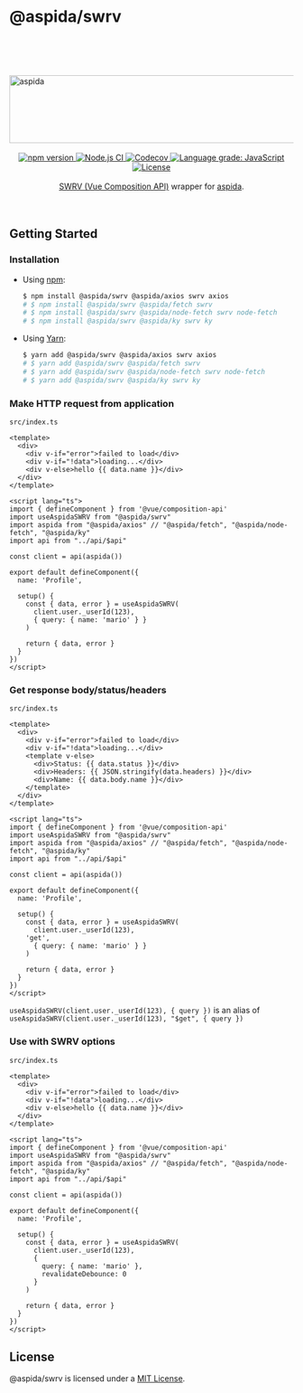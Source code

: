 # @aspida/swrv
<br />
<br />
<br />
<br />
<img src="https://aspida.github.io/aspida/logos/svg/black.svg" alt="aspida" title="aspida" width="1000" height="120" />
<br />
<br />
<div align="center">
  <a href="https://www.npmjs.com/package/@aspida/swrv">
    <img src="https://img.shields.io/npm/v/@aspida/swrv" alt="npm version" />
  </a>
  <a href="https://github.com/aspida/aspida/actions?query=workflow%3A%22Node.js+CI%22">
    <img src="https://github.com/aspida/aspida/workflows/Node.js%20CI/badge.svg?branch=master" alt="Node.js CI" />
  </a>
  <a href="https://codecov.io/gh/aspida/aspida">
    <img src="https://img.shields.io/codecov/c/github/aspida/aspida.svg" alt="Codecov" />
  </a>
  <a href="https://lgtm.com/projects/g/aspida/aspida/context:javascript">
    <img src="https://img.shields.io/lgtm/grade/javascript/g/aspida/aspida.svg" alt="Language grade: JavaScript" />
  </a>
  <a href="https://github.com/aspida/aspida/blob/master/packages/aspida-swrv/LICENSE">
    <img src="https://img.shields.io/npm/l/@aspida/swrv" alt="License" />
  </a>
</div>
<br />
<div align="center"><a href="https://github.com/Kong/swrv">SWRV (Vue Composition API)</a> wrapper for <a href="https://github.com/aspida/aspida/">aspida</a>.</div>
<br />
<br />

## Getting Started

### Installation

- Using [npm](https://www.npmjs.com/):

  ```sh
  $ npm install @aspida/swrv @aspida/axios swrv axios
  # $ npm install @aspida/swrv @aspida/fetch swrv
  # $ npm install @aspida/swrv @aspida/node-fetch swrv node-fetch
  # $ npm install @aspida/swrv @aspida/ky swrv ky
  ```

- Using [Yarn](https://yarnpkg.com/):

  ```sh
  $ yarn add @aspida/swrv @aspida/axios swrv axios
  # $ yarn add @aspida/swrv @aspida/fetch swrv
  # $ yarn add @aspida/swrv @aspida/node-fetch swrv node-fetch
  # $ yarn add @aspida/swrv @aspida/ky swrv ky
  ```

### Make HTTP request from application

`src/index.ts`

```vue
<template>
  <div>
    <div v-if="error">failed to load</div>
    <div v-if="!data">loading...</div>
    <div v-else>hello {{ data.name }}</div>
  </div>
</template>

<script lang="ts">
import { defineComponent } from '@vue/composition-api'
import useAspidaSWRV from "@aspida/swrv"
import aspida from "@aspida/axios" // "@aspida/fetch", "@aspida/node-fetch", "@aspida/ky"
import api from "../api/$api"

const client = api(aspida())

export default defineComponent({
  name: 'Profile',

  setup() {
    const { data, error } = useAspidaSWRV(
      client.user._userId(123),
      { query: { name: 'mario' } }
    )

    return { data, error }
  }
})
</script>
```

### Get response body/status/headers

`src/index.ts`

```vue
<template>
  <div>
    <div v-if="error">failed to load</div>
    <div v-if="!data">loading...</div>
    <template v-else>
      <div>Status: {{ data.status }}</div>
      <div>Headers: {{ JSON.stringify(data.headers) }}</div>
      <div>Name: {{ data.body.name }}</div>
    </template>
  </div>
</template>

<script lang="ts">
import { defineComponent } from '@vue/composition-api'
import useAspidaSWRV from "@aspida/swrv"
import aspida from "@aspida/axios" // "@aspida/fetch", "@aspida/node-fetch", "@aspida/ky"
import api from "../api/$api"

const client = api(aspida())

export default defineComponent({
  name: 'Profile',

  setup() {
    const { data, error } = useAspidaSWRV(
      client.user._userId(123),
    'get',
      { query: { name: 'mario' } }
    )

    return { data, error }
  }
})
</script>
```

`useAspidaSWRV(client.user._userId(123), { query })` is an alias of `useAspidaSWRV(client.user._userId(123), "$get", { query })`

### Use with SWRV options

`src/index.ts`

```vue
<template>
  <div>
    <div v-if="error">failed to load</div>
    <div v-if="!data">loading...</div>
    <div v-else>hello {{ data.name }}</div>
  </div>
</template>

<script lang="ts">
import { defineComponent } from '@vue/composition-api'
import useAspidaSWRV from "@aspida/swrv"
import aspida from "@aspida/axios" // "@aspida/fetch", "@aspida/node-fetch", "@aspida/ky"
import api from "../api/$api"

const client = api(aspida())

export default defineComponent({
  name: 'Profile',

  setup() {
    const { data, error } = useAspidaSWRV(
      client.user._userId(123),
      {
        query: { name: 'mario' },
        revalidateDebounce: 0
      }
    )

    return { data, error }
  }
})
</script>
```

## License

@aspida/swrv is licensed under a [MIT License](https://github.com/aspida/aspida/blob/master/packages/aspida-swrv/LICENSE).
